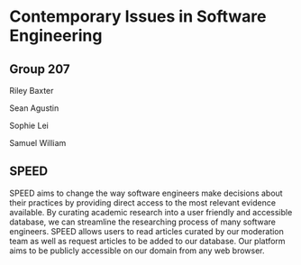# Contemporary Issues in Software Engineering

## Group 207


Riley Baxter

Sean Agustin

Sophie Lei

Samuel William

## SPEED

SPEED aims to change the way software engineers make decisions about their practices by providing direct access to the most relevant evidence available. By curating academic research into a user friendly and accessible database, we can streamline the researching process of many software engineers. SPEED allows users to read articles curated by our moderation team as well as request articles to be added to our database. Our platform aims to be publicly accessible on our domain from any web browser.